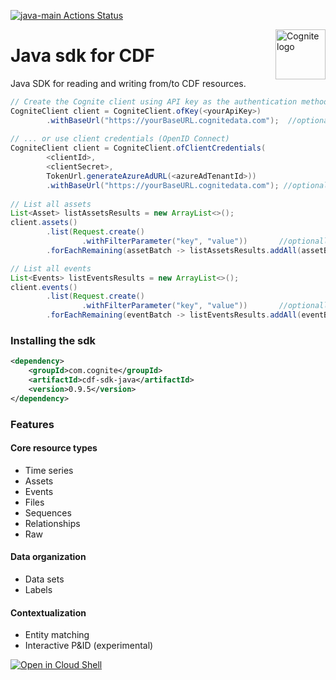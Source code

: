 [![java-main Actions Status](https://github.com/cognitedata/cdf-sdk-java/workflows/java-main/badge.svg)](https://github.com/cognitedata/cdf-sdk-java/actions)

<a href="https://cognite.com/">
    <img src="https://raw.githubusercontent.com/cognitedata/cognite-python-docs/master/img/cognite_logo.png" alt="Cognite logo" title="Cognite" align="right" height="80" />
</a>

# Java sdk for CDF


Java SDK for reading and writing from/to CDF resources.

```java
// Create the Cognite client using API key as the authentication method
CogniteClient client = CogniteClient.ofKey(<yourApiKey>)
        .withBaseUrl("https://yourBaseURL.cognitedata.com");  //optional parameter
        
// ... or use client credentials (OpenID Connect)
CogniteClient client = CogniteClient.ofClientCredentials(
        <clientId>,
        <clientSecret>,
        TokenUrl.generateAzureAdURL(<azureAdTenantId>))
        .withBaseUrl("https://yourBaseURL.cognitedata.com"); //optional parameter     
        
// List all assets
List<Asset> listAssetsResults = new ArrayList<>();
client.assets()
        .list(Request.create()
                .withFilterParameter("key", "value"))       //optionally add filter parameters
        .forEachRemaining(assetBatch -> listAssetsResults.addAll(assetBatch));        //results are read in batches

// List all events
List<Events> listEventsResults = new ArrayList<>();
client.events()
        .list(Request.create()
                .withFilterParameter("key", "value"))       //optionally add filter parameters
        .forEachRemaining(eventBatch -> listEventsResults.addAll(eventBatch));        //results are read in batches

```
    
### Installing the sdk

```xml
<dependency>    
    <groupId>com.cognite</groupId>
    <artifactId>cdf-sdk-java</artifactId>
    <version>0.9.5</version>
</dependency>
```
    
### Features
#### Core resource types
- Time series
- Assets
- Events
- Files
- Sequences
- Relationships
- Raw

#### Data organization
- Data sets
- Labels

#### Contextualization
- Entity matching
- Interactive P&ID (experimental)

[![Open in Cloud Shell](http://gstatic.com/cloudssh/images/open-btn.svg)](https://console.cloud.google.com/cloudshell/editor?cloudshell_git_repo=https://github.com/cognitedata/cdf-sdk-java.git)
